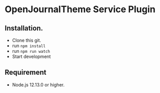 # OpenJournalTheme Service Plugin

## Installation.
- Clone this git.
- run `npm install`
- run `npm run watch`
- Start development

## Requirement
- Node.js 12.13.0 or higher.
